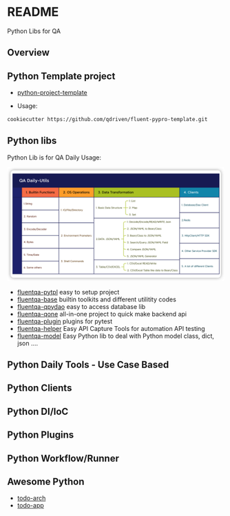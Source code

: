 # README

Python Libs for QA

## Overview

## Python Template project

- [python-project-template](https://github.com/fluent-qa/fluent-pypro-template.git)

* Usage:

```sh
cookiecutter https://github.com/qdriven/fluent-pypro-template.git
```
## Python libs

Python Lib is for QA Daily Usage:

![img](qa-daily-utils.png)

- [fluentqa-pytpl](https://github.com/fluent-qa/fluent-pypro-template.git) easy to setup project
- [fluentqa-base](https://github.com//fluent-qa/fluentqa-pybase.git) builtin toolkits and different utilitity codes
- [fluentqa-qpydao](https://github.com/fluent-qa/fluentqa-pdao/) easy to access database lib
- [fluentqa-qone](https://github.com/qdriven/fluentqa-pyutils.git/) all-in-one project to quick make backend api
- [fluentqa-plugin](./fluentqa-plugins/) plugins for pytest
- [fluentqa-helper](https://github.com/fluent-qa//fluentqa-helper/) Easy API Capture Tools for automation API testing
- [fluentqa-model](https://github.com/qdriven/fluentqa-models.git) Easy Python lib to deal with Python model class, dict, json ....

## Python Daily Tools - Use Case Based


## Python Clients

## Python DI/IoC

## Python Plugins

## Python Workflow/Runner

## Awesome Python
- [todo-arch](https://github.com/Raghav2211/todo-app-infra.git)
- [todo-app](https://github.com/heikkilamarko/todo-app.gits)
